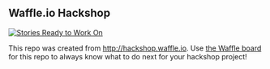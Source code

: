 ## Waffle.io Hackshop

[![Stories Ready to Work On](https://badge.waffle.io/ashumz/hackshop-attendee.svg?label=ready&title=Cards%20Ready%20To%20Work%20On)](https://waffle.io/ashumz/hackshop-attendee)

This repo was created from http://hackshop.waffle.io. Use [the Waffle board](https://waffle.io/ashumz/hackshop-attendee) for this repo to always know what to do next for your hackshop project!